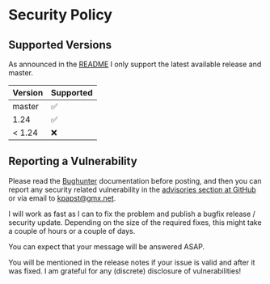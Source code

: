 # Security Policy

## Supported Versions

As announced in the [README](README.md) I only support the latest available release and master.

| Version | Supported          |
|---------|--------------------|
| master  | :white_check_mark: |
| 1.24    | :white_check_mark: |
| < 1.24  | :x:                |

## Reporting a Vulnerability

Please read the [Bughunter](https://www.kimai.org/documentation/bughunter.html) documentation before posting, 
and then you can report any security related vulnerability in the [advisories section at GitHub](https://github.com/kevinpapst/kimai2/security/advisories) or via email to kpapst@gmx.net.

I will work as fast as I can to fix the problem and publish a bugfix release / security update. 
Depending on the size of the required fixes, this might take a couple of hours or a couple of days.

You can expect that your message will be answered ASAP. 

You will be mentioned in the release notes if your issue is valid and after it was fixed. 
I am grateful for any (discrete) disclosure of vulnerabilities!
